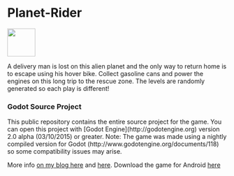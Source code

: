 # Planet-Rider

<img src="https://raw.githubusercontent.com/FEDE0D/Planet-Rider/master/design/icon/icon.png" width="64">
<p>A delivery man is lost on this alien planet and the only way to return home is to escape using his hover bike. 
Collect gasoline cans and power the engines on this long trip to the rescue zone.
The levels are randomly generated so each play is different!
</p>

<h3>Godot Source Project</h3>
This public repository contains the entire source project for the game.
You can open this project with [Godot Engine](http://godotengine.org) version 2.0 alpha (03/10/2015) or greater.
Note: The game was made using a nightly compiled version for Godot (http://www.godotengine.org/documents/118) so some compatibility issues may arise.

More info [on my blog here](http://fede0d.github.io/blog/2015/10/18/planet-rider-video.html) and [here](http://fede0d.github.io/blog/2015/10/25/planet-rider-video-2.html). Download the game for Android [here](http://fede0d.github.io/game/2015/10/31/planet-rider.html)
